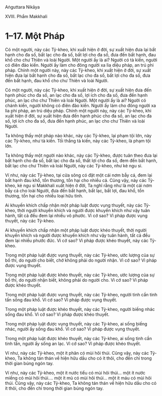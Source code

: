 Aṅguttara Nikāya

XVIII. Phẩm Makkhali

# 1–17. Một Pháp

Có một người, này các Tỷ-kheo, khi xuất hiện ở đời, sự xuất hiện đưa lại bất hạnh cho đa số, bất lạc cho đa số, bất lợi cho đa số, đưa đến bất hạnh, đau khổ cho chư Thiên và loài Người. Một người ấy là ai? Người có tà kiến, người có điên đảo kiến. Người ấy làm cho đông người xa lìa diệu pháp, an trú phi pháp. Chính một người này, này các Tỷ-kheo, khi xuất hiện ở đời, sự xuất hiện đưa lại bất hạnh cho đa số, bất lạc cho đa số, bất lợi cho đa số, đưa đến bất hạnh, đau khổ cho chư Thiên và loài Người.

Có một người, này các Tỷ-kheo, khi xuất hiện ở đời, sự xuất hiện đưa đến hạnh phúc cho đa số, an lạc cho đa số, lợi ích cho đa số, đưa đến hạnh phúc, an lạc cho chư Thiên và loài Người. Một người ấy là ai? Người có chánh kiến, người không có điên đảo kiến. Người ấy làm cho đông người xa lìa phi pháp, an trú diệu pháp. Chính một người này, này các Tỷ-kheo, khi xuất hiện ở đời, sự xuất hiện đưa đến hạnh phúc cho đa số, an lạc cho đa số, lợi ích cho đa số, đưa đến hạnh phúc, an lạc cho chư Thiên và loài Người.

Ta không thấy một pháp nào khác, này các Tỷ-kheo, lại phạm tội lớn, này các Tỷ-kheo, như tà kiến. Tối thắng tà kiến, này các Tỷ-kheo, là phạm tội lớn.

Ta không thấy một người nào khác, này các Tỷ-kheo, được tuân theo đưa lại bất hạnh cho đa số, bất lạc cho đa số, thất lợi cho đa số, đem đến bất hạnh, bất lạc cho chư Thiên và loài Người, này các Tỷ-kheo, như kẻ ngu si.

Ví như, này các Tỷ-kheo, tại cửa sông có đặt một cái nơm bẫy cá, đem lại bất hạnh đau khổ, tổn thương, tổn hại cho nhiều cá. Cũng vậy, này các Tỷ-kheo, kẻ ngu si Makkhali xuất hiện ở đời, Ta nghĩ rằng như là một cái nơm bẫy cá cho loài Người, đưa đến bất hạnh, bất lạc, bất lợi, đau khổ, tổn thương, tổn hại cho nhiều loại hữu tình.

Ai khuyến khích chấp nhận một pháp luật được vụng thuyết, này các Tỷ-kheo, thời người khuyến khích và người được khuyến khích như vậy tuân hành, tất cả đều đem lại nhiều vô phước. Vì cớ sao? Vì pháp được vụng thuyết, này các Tỷ-kheo.

Ai khuyến khích chấp nhận một pháp luật được khéo thuyết, thời người khuyến khích và người được khuyến khích như vậy tuân hành, tất cả đều đem lại nhiều phước đức. Vì cớ sao? Vì pháp được khéo thuyết, này các Tỷ-kheo.

Trong một pháp luật được vụng thuyết, này các Tỷ-kheo, ước lượng của sự bố thí, do người cho biết, chớ không phải do người nhận. Vì cớ sao? Vì pháp được vụng thuyết.

Trong một pháp luật được khéo thuyết, này các Tỷ-kheo, ước lượng của sự bố thí, do người nhận biết, không phải do người cho. Vì cớ sao? Vì pháp được khéo thuyết.

Trong một pháp luật được vụng thuyết, này các Tỷ-kheo, người tinh cần tinh tấn sống đau khổ. Vì cớ sao? Vì pháp được vụng thuyết.

Trong một pháp luật được khéo thuyết, này các Tỷ-kheo, người biếng nhác sống đau khổ. Vì cớ sao? Vì pháp được khéo thuyết.

Trong một pháp luật được vụng thuyết, này các Tỷ-kheo, ai sống biếng nhác, người ấy sống đau khổ. Vì cớ sao? Vì pháp được vụng thuyết.

Trong một pháp luật được khéo thuyết, này các Tỷ-kheo, ai sống tinh cần tinh tấn, người ấy sống an lạc. Vì cớ sao? Vì pháp được khéo thuyết.

Ví như, này các Tỷ-kheo, một ít phân có mùi hôi thúi. Cũng vậy, này các Tỷ-kheo, Ta không tán thán về hiện hữu dầu cho có ít thôi, cho đến chỉ trong thời gian búng ngón tay.

Ví như, này các Tỷ-kheo, một ít nước tiểu có mùi hôi thúi... một ít nước miếng có mùi hôi thúi.... một ít mủ có mùi hôi thúi... một ít máu có mùi hôi thúi. Cũng vậy, này các Tỷ-kheo, Ta không tán thán về hiện hữu dầu cho có ít thôi, cho đến chỉ trong thời gian búng ngón tay.

